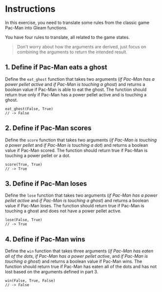 # Instructions

In this exercise, you need to translate some rules from the classic game Pac-Man into Gleam functions.

You have four rules to translate, all related to the game states.

> Don't worry about how the arguments are derived, just focus on combining the arguments to return the intended result.

## 1. Define if Pac-Man eats a ghost

Define the `eat_ghost` function that takes two arguments (_if Pac-Man has a power pellet active_ and _if Pac-Man is touching a ghost_) and returns a boolean value if Pac-Man is able to eat the ghost. The function should return true only if Pac-Man has a power pellet active and is touching a ghost.

```gleam
eat_ghost(False, True)
// -> False
```

## 2. Define if Pac-Man scores

Define the `score` function that takes two arguments (_if Pac-Man is touching a power pellet_ and _if Pac-Man is touching a dot_) and returns a boolean value if Pac-Man scored. The function should return true if Pac-Man is touching a power pellet or a dot.

```gleam
score(True, True)
// -> True
```

## 3. Define if Pac-Man loses

Define the `lose` function that takes two arguments (_if Pac-Man has a power pellet active_ and _if Pac-Man is touching a ghost_) and returns a boolean value if Pac-Man loses. The function should return true if Pac-Man is touching a ghost and does not have a power pellet active.

```gleam
lose(False, True)
// -> True
```

## 4. Define if Pac-Man wins

Define the `win` function that takes three arguments (_if Pac-Man has eaten all of the dots_, _if Pac-Man has a power pellet active_, and _if Pac-Man is touching a ghost_) and returns a boolean value if Pac-Man wins. The function should return true if Pac-Man has eaten all of the dots and has not lost based on the arguments defined in part 3.

```gleam
win(False, True, False)
// -> False
```

